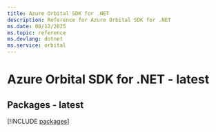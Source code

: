 ```yaml
---
title: Azure Orbital SDK for .NET
description: Reference for Azure Orbital SDK for .NET
ms.date: 08/12/2025
ms.topic: reference
ms.devlang: dotnet
ms.service: orbital
---
```

# Azure Orbital SDK for .NET - latest
## Packages - latest
[!INCLUDE [packages](orbital-index.md)]
